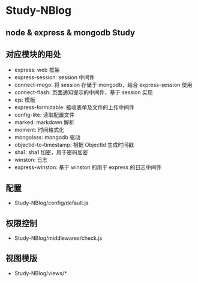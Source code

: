 # Study-NBlog
node &amp; express &amp; mongodb Study
---
## 对应模块的用处
- express: web 框架
- express-session: session 中间件
- connect-mogo: 将 session 存储于 mongodb，结合 express-session 使用
- connect-flash: 页面通知提示的中间件，基于 session 实现
- ejs: 模版
- express-formidable: 接收表单及文件的上传中间件
- config-lite: 读取配置文件
- marked: markdown 解析
- moment: 时间格式化
- mongolass: mongodb 驱动
- objectid-to-timestamp: 根据 ObjectId 生成时间戳
- sha1: sha1 加密，用于密码加密
- winston: 日志
- express-winston: 基于 winston 的用于 express 的日志中间件

## 配置
- Study-NBlog/config/default.js

## 权限控制
- Study-NBlog/middlewares/check.js

## 视图模版
- Study-NBlog/views/*
